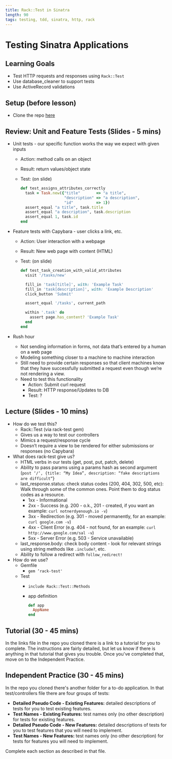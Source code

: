 ```yaml
---
title: Rack::Test in Sinatra
length: 90
tags: testing, tdd, sinatra, http, rack
---
```


# Testing Sinatra Applications

## Learning Goals

* Test HTTP requests and responses using `Rack::Test`
* Use database_cleaner to support tests
* Use ActiveRecord validations

## Setup (before lesson)

* Clone the repo [here](https://github.com/s-espinosa/rack_test_in_sinatra)

## Review: Unit and Feature Tests (Slides - 5 mins)

* Unit tests - our specific function works the way we expect with given inputs
    * Action: method calls on an object
    * Result: return values/object state
    * Test: (on slide)

      ```ruby
      def test_assigns_attributes_correctly
        task = Task.new({"title"       => "a title",
                         "description" => "a description",
                         "id"          => 1})
        assert_equal "a title", task.title
        assert_equal "a description", task.description
        assert_equal 1, task.id
      end
      ```

* Feature tests with Capybara - user clicks a link, etc.
    * Action: User interaction with a webpage
    * Result: New web page with content (HTML)
    * Test: (on slide)

      ```ruby
      def test_task_creation_with_valid_attributes
        visit '/tasks/new'

        fill_in 'task[title]', with: 'Example Task'
        fill_in 'task[description]', with: 'Example Description'
        click_button 'Submit'

        assert_equal '/tasks', current_path

        within '.task' do
          assert page.has_content? 'Example Task'
        end
      end
      ```

* Rush hour
    * Not sending information in forms, not data that’s entered by a human on a web page
    * Modeling something closer to a machine to machine interaction
    * Still need to provide certain responses so that client machines know that they have successfully submitted a request even though we’re not rendering a view.
    * Need to test this functionality
        * Action: Submit curl request
        * Result: HTTP response/Updates to DB
        * Test: ?

## Lecture (Slides - 10 mins)

* How do we test this?
    * Rack::Test (via rack-test gem)
    * Gives us a way to test our controllers
    * Mimics a request/response cycle
    * Doesn’t require a view to be rendered for either submissions  or responses (no Capybara)
* What does rack-test give us?
    * HTML verbs in our tests (get, post, put, patch, delete)
    * Ability to pass params using a params hash as second argument (`post ‘/‘, {title: “My Idea”, description: “fake descriptions are difficult”`}
    * last_response.status: check status codes (200, 404, 302, 500, etc): Walk through some of the common ones. Point them to dog status codes as a resource.
        * 1xx - Informational
        * 2xx - Success (e.g. 200 - o.k., 201 - created, if you want an example: `curl notnerdyenough.io -v`)
        * 3xx - Redirection (e.g. 301 - moved permanently, for an example: `curl google.com -v`)
        * 4xx - Client Error (e.g. 404 - not found, for an example: `curl http://www.google.com/sal -v`)
        * 5xx - Server Error (e.g. 503 - Service unavailable)
    * last_response.body: check body content - look for relevant strings using string methods like `.include?`, etc.
    * Ability to follow a redirect with `follow_redirect!`
* How do we use?
    * Gemfile
        * `gem ‘rack-test'`
    * Test
        * `include Rack::Test::Methods`
        * app definition

          ```ruby
          def app
            AppName
          end
          ```

## Tutorial (30 - 45 mins)

In the links file in the repo you cloned there is a link to a tutorial for you to complete. The instructions are fairly detailed, but let us know if there is anything in that tutorial that gives you trouble. Once you've completed that, move on to the Independent Practice.

## Independent Practice (30 - 45 mins)

In the repo you cloned there's another folder for a to-do application. In that test/controllers file there are four groups of tests:

* **Detailed Pseudo Code - Existing Features:** detailed descriptions of tests for you to test existing features.
* **Test Names - Existing Features:** test names only (no other description) for tests for existing features.
* **Detailed Pseudo Code - New Features:** detailed descriptions of tests for you to test features that you will need to implement.
* **Test Names - New Features:** test names only (no other description) for tests for features you will need to implement.

Complete each section as described in that file.
